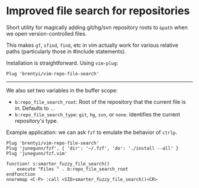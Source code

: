 # Improved file search for repositories

Short utility for magically adding git/hg/svn repository roots to `&path` when we open version-controlled files.

This makes `gf`, `sfind`, `find`, etc in vim actually work for various relative paths (particularly those in #include statements).

Installation is straightforward. Using `vim-plug`:
```
Plug 'brentyi/vim-repo-file-search'
```

---

We also set two variables in the buffer scope:
- `b:repo_file_search_root`: Root of the repository that the current file is in. Defaults to `.`.
- `b:repo_file_search_type`: `git`, `hg`, `svn`, or `none`. Identifies the current repository's type.

Example application: we can ask `fzf` to emulate the behavior of `ctrlp`.
```
Plug 'brentyi/vim-repo-file-search'
Plug 'junegunn/fzf', { 'dir': '~/.fzf', 'do': './install --all' }
Plug 'junegunn/fzf.vim'

function! s:smarter_fuzzy_file_search()
    execute "Files " . b:repo_file_search_root
endfunction
nnoremap <C-P> :call <SID>smarter_fuzzy_file_search()<CR>
```
